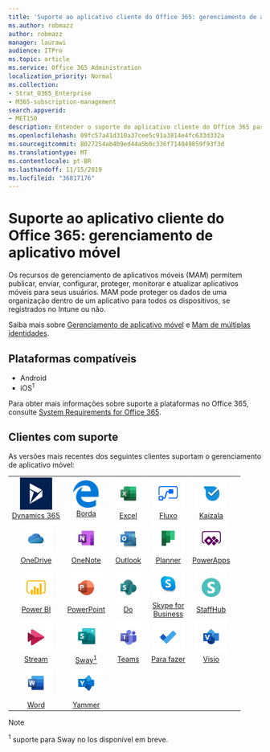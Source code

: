 ```yaml
---
title: 'Suporte ao aplicativo cliente do Office 365: gerenciamento de aplicativo móvel'
ms.author: robmazz
author: robmazz
manager: laurawi
audience: ITPro
ms.topic: article
ms.service: Office 365 Administration
localization_priority: Normal
ms.collection:
- Strat_O365_Enterprise
- M365-subscription-management
search.appverid:
- MET150
description: Entender o suporte do aplicativo cliente do Office 365 para gerenciamento de aplicativos móveis
ms.openlocfilehash: 09fc57a41d310a37cee5c91a3814e4fc633d332a
ms.sourcegitcommit: 8027254ab4b9ed44a5b0c336f714049859f93f3d
ms.translationtype: MT
ms.contentlocale: pt-BR
ms.lasthandoff: 11/15/2019
ms.locfileid: "36817176"
---
```

# <a name="office-365-client-app-support--mobile-application-management"></a>Suporte ao aplicativo cliente do Office 365: gerenciamento de aplicativo móvel

Os recursos de gerenciamento de aplicativos móveis (MAM) permitem publicar, enviar, configurar, proteger, monitorar e atualizar aplicativos móveis para seus usuários. MAM pode proteger os dados de uma organização dentro de um aplicativo para todos os dispositivos, se registrados no Intune ou não.

Saiba mais sobre [Gerenciamento de aplicativo móvel](https://docs.microsoft.com/intune/mam-faq) e [Mam de múltiplas identidades](https://docs.microsoft.com/intune/app-protection-policy).

## <a name="supported-platforms"></a>Plataformas compatíveis

 - Android
 - iOS<sup>1</sup>

Para obter mais informações sobre suporte a plataformas no Office 365, consulte [System Requirements for Office 365](https://products.office.com/office-system-requirements).

## <a name="supported-clients"></a>Clientes com suporte

As versões mais recentes dos seguintes clientes suportam o gerenciamento de aplicativo móvel:

| | | | | | |
|:---:|:---:|:---:|:---:|:---:|:---:|
| ![Ícone do Dynamics 365](media/o365-dynamics365-64x64.png) <br> [Dynamics 365](https://dynamics.microsoft.com) | ![Ícone de borda](media/o365-edge-64x64.png) <br> [Borda](https://www.microsoft.com/windows/microsoft-edge) | ![Ícone do Excel](media/o365-excel-64x64.png) <br> [Excel](https://products.office.com/excel) | ![Ícone de fluxo](media/o365-flow-64x64.png) <br> [Fluxo](https://flow.microsoft.com) | ![Ícone de Kaizala](media/o365-kaizala-64x64.png) <br> [Kaizala](https://products.office.com/en/business/microsoft-kaizala) 
| ![Ícone do OneDrive for Business](media/o365-OneDrive-64x64.png) <br> [OneDrive](https://products.office.com/onedrive-for-business/online-cloud-storage) | ![Ícone do OneNote](media/o365-OneNote-64x64.png) <br> [OneNote](https://products.office.com/onenote) | ![Ícone do Outlook](media/o365-outlook-64x64.png) <br> [Outlook](https://products.office.com/outlook) | ![Ícone do Planner](media/o365-planner-64x64.png) <br> [Planner](https://products.office.com/business/task-management-software) | ![Ícone do PowerApps](media/o365-powerapps-64x64.png) <br> [PowerApps](https://powerapps.microsoft.com) 
| ![Ícone do PowerBI](media/o365-powerbi-64x64.png) <br> [Power BI](https://powerbi.microsoft.com) | ![Ícone do PowerPoint](media/o365-powerpoint-64x64.png) <br> [PowerPoint](https://products.office.com/powerpoint) | ![Ícone do SharePoint](media/o365-sharepoint-64x64.png) <br> [Do](https://products.office.com/sharepoint) | ![Ícone do Skype for Business](media/o365-skypeforbusiness-64x64.png) <br> [Skype for <br> Business](https://www.skype.com/business/) | ![Ícone de StaffHub](media/o365-staffhub-64x64.png) <br> [StaffHub](https://products.office.com/microsoft-staffhub/staff-scheduling-software) 
| ![Ícone de fluxo](media/o365-stream-64x64.png) <br> [Stream](https://stream.microsoft.com) | ![Ícone de Sway](media/o365-sway-64x64.png) <br> [Sway<sup>1</sup>](https://sway.com) | ![Ícone do teams](media/o365-teams-64x64.png) <br> [Teams](https://products.office.com/microsoft-teams/group-chat-software) | ![Ícone de tarefas pendentes](media/o365-todo-64x64.png) <br> [Para fazer](https://todo.microsoft.com) | ![Ícone do Visio](media/o365-visio-64x64.png) <br> [Visio](https://products.office.com/visio/flowchart-software) 
| ![Ícone do Word](media/o365-word-64x64.png) <br> [Word](https://products.office.com/word) | ![Ícone do Yammer](media/o365-yammer-64x64.png) <br> [Yammer](https://products.office.com/yammer/yammer-overview)

> [!NOTE]
> <sup>1</sup> suporte para Sway no Ios disponível em breve.